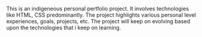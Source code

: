 This is an indigeneous personal pertfolio project. It involves technologies like HTML, CSS predominantly. The project highlights various personal level experiences, goals, projects, etc. The project will keep on evolving based upon the technologies that i keep on learning.
